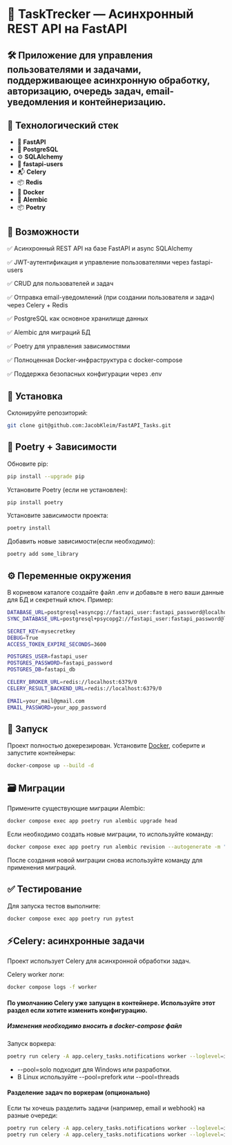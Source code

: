 # 🚀 TaskTrecker — Асинхронный REST API на FastAPI

## 🛠️ Приложение для управления пользователями и задачами, поддерживающее асинхронную обработку, авторизацию, очередь задач, email-уведомления и контейнеризацию.

## 🔧 Технологический стек
- 🚀 **FastAPI**
- 🐘 **PostgreSQL**
- ⚙️ **SQLAlchemy**
- 🔑 **fastapi-users**
- 📬 **Celery**
- 📦 **Redis**
- 🐳 **Docker**
- 📄 **Alembic**
- 📦 **Poetry**

## 🧩 Возможности
   ✅ Асинхронный REST API на базе FastAPI и async SQLAlchemy
   
   ✅ JWT-аутентификация и управление пользователями через fastapi-users
   
   ✅ CRUD для пользователей и задач
   
   ✅ Отправка email-уведомлений (при создании пользователя и задач) через Celery + Redis
   
   ✅ PostgreSQL как основное хранилище данных
   
   ✅ Alembic для миграций БД
   
   ✅ Poetry для управления зависимостями
   
   ✅ Полноценная Docker-инфраструктура с docker-compose
   
   ✅ Поддержка безопасных конфигурации через .env

## 🔧 Установка
   Склонируйте репозиторий:
   ```bash
   git clone git@github.com:JacobKleim/FastAPI_Tasks.git
   ```

## 🔧 Poetry + Зависимости
   Обновите pip:
   ```bash
   pip install --upgrade pip
   ```
   Установите Poetry (если не установлен):
   ```bash
   pip install poetry
   ```
   Установите зависимости проекта:
   ```bash
   poetry install
   ```
   Добавить новые зависимости(если необходимо):
   ```bash
   poetry add some_library
   ```


## ⚙️ Переменные окружения
   В корневом каталоге создайте файл .env и добавьте в него ваши данные для БД и секретный ключ.
   Пример:
   ```bash
   DATABASE_URL=postgresql+asyncpg://fastapi_user:fastapi_password@localhost:5432/fastapi_db
   SYNC_DATABASE_URL=postgresql+psycopg2://fastapi_user:fastapi_password@localhost:5432/fastapi_db

   SECRET_KEY=mysecretkey
   DEBUG=True
   ACCESS_TOKEN_EXPIRE_SECONDS=3600

   POSTGRES_USER=fastapi_user
   POSTGRES_PASSWORD=fastapi_password
   POSTGRES_DB=fastapi_db

   CELERY_BROKER_URL=redis://localhost:6379/0
   CELERY_RESULT_BACKEND_URL=redis://localhost:6379/0

   EMAIL=your_mail@gmail.com
   EMAIL_PASSWORD=your_app_password
   ```

## 🚀 Запуск
   Проект полностью докерезирован. Установите [Docker](https://www.docker.com/), соберите и запустите контейнеры:
   ```bash
   docker-compose up --build -d
   ```

## 🗃️ Миграции
   Примените существующие миграции Alembic:
   ```bash
   docker compose exec app poetry run alembic upgrade head
   ```
   Если необходимо создать новые миграции, то используйте команду:
   ```bash
   docker compose exec app poetry run alembic revision --autogenerate -m "Information about migration"
   ```
   После создания новой миграции снова используйте команду для применения миграций.

## ✅ Тестирование
   Для запуска тестов выполните:
   ```bash
   docker compose exec app poetry run pytest
   ```

## ⚡Celery: асинхронные задачи
   Проект использует Celery для асинхронной обработки задач.
   
   Celery worker логи:
   ```bash
   docker compose logs -f worker
   ```
   #### По умолчанию Celery уже запущен в контейнере. Используйте этот раздел если хотите изменить конфигурацию.
   ##### *Изменения необходимо вносить в docker-compose файл*

   Запуск воркера:
   ```bash
   poetry run celery -A app.celery_tasks.notifications worker --loglevel=info --pool=solo
   ```
   - --pool=solo подходит для Windows или разработки.
   - В Linux используйте --pool=prefork или --pool=threads
   


#### Разделение задач по воркерам (опционально)
   Если ты хочешь разделить задачи (например, email и webhook) на разные очереди:
   ```bash
   poetry run celery -A app.celery_tasks.notifications worker --loglevel=info --queues=email_queue
   poetry run celery -A app.celery_tasks.notifications worker --loglevel=info --queues=webhook_queue
   ```
